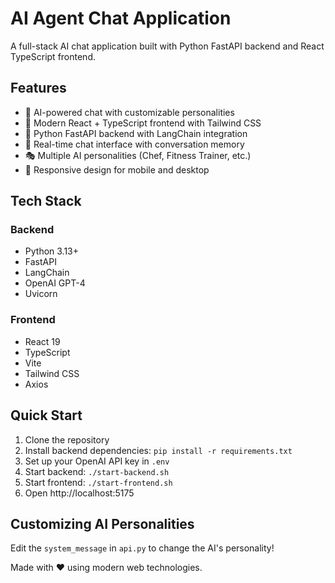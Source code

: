 # AI Agent Chat Application

A full-stack AI chat application built with Python FastAPI backend and React TypeScript frontend.

## Features

- 🤖 AI-powered chat with customizable personalities
- 🎨 Modern React + TypeScript frontend with Tailwind CSS
- 🐍 Python FastAPI backend with LangChain integration
- 💬 Real-time chat interface with conversation memory
- 🎭 Multiple AI personalities (Chef, Fitness Trainer, etc.)
- 📱 Responsive design for mobile and desktop

## Tech Stack

### Backend
- Python 3.13+
- FastAPI
- LangChain
- OpenAI GPT-4
- Uvicorn

### Frontend
- React 19
- TypeScript
- Vite
- Tailwind CSS
- Axios

## Quick Start

1. Clone the repository
2. Install backend dependencies: `pip install -r requirements.txt`
3. Set up your OpenAI API key in `.env`
4. Start backend: `./start-backend.sh`
5. Start frontend: `./start-frontend.sh`
6. Open http://localhost:5175

## Customizing AI Personalities

Edit the `system_message` in `api.py` to change the AI's personality!

Made with ❤️ using modern web technologies.
